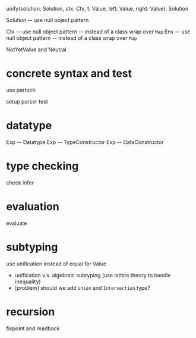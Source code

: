 unify(solution: Solution, ctx: Ctx, t: Value, left: Value, right: Value): Solution

Solution -- use null object pattern

Ctx -- use null object pattern -- instead of a class wrap over `Map`
Env -- use null object pattern -- instead of a class wrap over `Map`

NotYetValue and Neutral

# concrete syntax and test

use partech

setup parser test

# datatype

Exp -- Datatype
Exp -- TypeConstructor
Exp -- DataConstructor

# type checking

check
infer

# evaluation

evaluate

# subtyping

use unification instead of equal for Value

- unification v.s. algebraic subtyping (use lattice theory to handle inequality)
- [problem] should we add `Union` and `Intersection` type?

# recursion

fixpoint and readback

